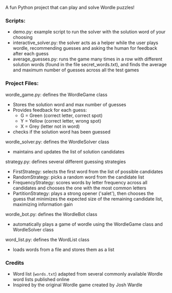 A fun Python project that can play and solve Wordle puzzles!

### Scripts:
- demo.py: example script to run the solver with the solution word of your choosing
- interactive_solver.py: the solver acts as a helper while the user plays wordle, recommending guesses and asking the human for feedback after each guess
- average_guesses.py: runs the game many times in a row with different solution words (found in the file secret_words.txt), and finds the average and maximum number of guesses across all the test games

### Project Files:
wordle_game.py: defines the WordleGame class
- Stores the solution word and max number of guesses
- Provides feedback for each guess:
  - G = Green (correct letter, correct spot)  
  - Y = Yellow (correct letter, wrong spot)  
  - X = Grey (letter not in word)
- checks if the solution word has been guessed

wordle_solver.py: defines the WordleSolver class
- maintains and updates the list of solution candidates

strategy.py: defines several different guessing strategies
- FirstStrategy: selects the first word from the list of possible candidates
- RandomStrategy: picks a random word from the candidate list
- FrequencyStrategy: scores words by letter frequency across all candidates and chooses the one with the most common letters
- PartitionStrategy: plays a strong opener ('salet'), then chooses the guess that minimizes the expected size of the remaining candidate list, maximizing information gain

wordle_bot.py: defines the WordleBot class
- automatically plays a game of wordle using the WordleGame class and WordleSolver class

word_list.py: defines the WordList class
- loads words from a file and stores them as a list

### Credits
- Word list (`words.txt`) adapted from several commonly available Wordle word lists published online
- Inspired by the original Wordle game created by Josh Wardle





